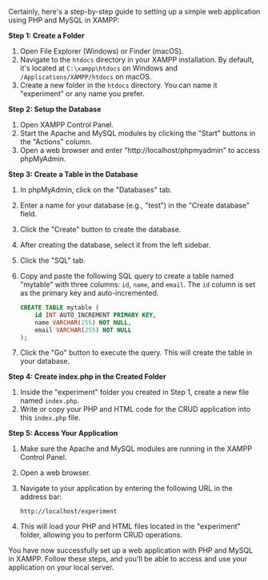 Certainly, here's a step-by-step guide to setting up a simple web application using PHP and MySQL in XAMPP:

**Step 1: Create a Folder**

1. Open File Explorer (Windows) or Finder (macOS).
2. Navigate to the `htdocs` directory in your XAMPP installation. By default, it's located at `C:\xampp\htdocs` on Windows and `/Applications/XAMPP/htdocs` on macOS.
3. Create a new folder in the `htdocs` directory. You can name it "experiment" or any name you prefer.

**Step 2: Setup the Database**

1. Open XAMPP Control Panel.
2. Start the Apache and MySQL modules by clicking the "Start" buttons in the "Actions" column.
3. Open a web browser and enter "http://localhost/phpmyadmin" to access phpMyAdmin.

**Step 3: Create a Table in the Database**

1. In phpMyAdmin, click on the "Databases" tab.
2. Enter a name for your database (e.g., "test") in the "Create database" field.
3. Click the "Create" button to create the database.
4. After creating the database, select it from the left sidebar.
5. Click the "SQL" tab.
6. Copy and paste the following SQL query to create a table named "mytable" with three columns: `id`, `name`, and `email`. The `id` column is set as the primary key and auto-incremented.

   ```sql
   CREATE TABLE mytable (
       id INT AUTO_INCREMENT PRIMARY KEY,
       name VARCHAR(255) NOT NULL,
       email VARCHAR(255) NOT NULL
   );
   ```

7. Click the "Go" button to execute the query. This will create the table in your database.

**Step 4: Create index.php in the Created Folder**

1. Inside the "experiment" folder you created in Step 1, create a new file named `index.php`.
2. Write or copy your PHP and HTML code for the CRUD application into this `index.php` file.

**Step 5: Access Your Application**

1. Make sure the Apache and MySQL modules are running in the XAMPP Control Panel.
2. Open a web browser.
3. Navigate to your application by entering the following URL in the address bar:

   ```
   http://localhost/experiment
   ```

4. This will load your PHP and HTML files located in the "experiment" folder, allowing you to perform CRUD operations.

You have now successfully set up a web application with PHP and MySQL in XAMPP. Follow these steps, and you'll be able to access and use your application on your local server.